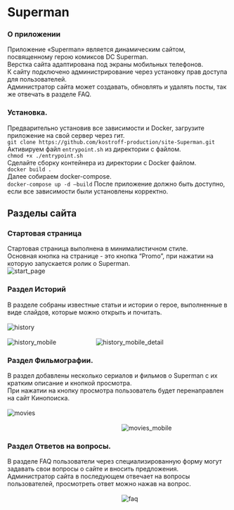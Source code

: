 # Superman
### О приложении
Приложение «Superman» является динамическим сайтом, посвященному герою комиксов DC Superman.<br> 
Верстка сайта адаптирована под экраны мобильных телефонов.<br>
К сайту подключено администрирование через установку прав доступа для пользователей.<br>
Администратор сайта может создавать, обновлять и удалять посты, так же 
отвечать в разделе FAQ.
### Установка.
Предварительно установив все зависимости
и Docker, загрузите приложение на свой сервер через гит.<br> 
`git clone https://github.com/kostroff-production/site-Superman.git`<br> 
Активируем файл `entrypoint.sh` из директории с файлом.<br> 
`chmod +x ./entrypoint.sh`<br>
Сделайте сборку контейнера из директории с Docker файлом.<br>
`docker build .`<br>
Далее собираем docker-compose.<br>
`docker-compose up -d –build`
После приложение должно быть доступно, если все зависимости были установлены корректно.<br>
## Разделы сайта
### Стартовая страница
Стартовая страница выполнена в минималистичном стиле.<br>
Основная кнопка на странице - это кнопка “Promo”, при нажатии на которую запускается ролик о 
Superman.<br>
![start_page](screenshots/start_page.jpg)
### Раздел Историй
В разделе собраны известные статьи и истории о герое, выполненные в виде слайдов, которые можно открыть и почитать.
<br>
<br>
![history](screenshots/history.jpg)
<br>
<br>
![history_mobile](screenshots/history_mobile.png)
&nbsp;&nbsp;&nbsp;&nbsp;&nbsp;&nbsp;&nbsp;&nbsp;&nbsp;&nbsp;
&nbsp;&nbsp;&nbsp;&nbsp;&nbsp;&nbsp;&nbsp;&nbsp;&nbsp;&nbsp;
![history_mobile_detail](screenshots/history_mobile_detail.jpg)
### Раздел Фильмографии.
В раздел добавлены несколько сериалов и фильмов о Superman с их кратким описание и кнопкой просмотра.<br>
При нажатии на кнопку просмотра пользователь будет перенаправлен на сайт Кинопоиска.
<br>
<br>
![movies](screenshots/movies.jpg)
<br>
<br>
&nbsp;&nbsp;&nbsp;&nbsp;&nbsp;&nbsp;&nbsp;&nbsp;&nbsp;&nbsp;
&nbsp;&nbsp;&nbsp;&nbsp;&nbsp;&nbsp;&nbsp;&nbsp;&nbsp;&nbsp;
&nbsp;&nbsp;&nbsp;&nbsp;&nbsp;&nbsp;&nbsp;&nbsp;&nbsp;&nbsp;
&nbsp;&nbsp;&nbsp;&nbsp;&nbsp;&nbsp;&nbsp;&nbsp;&nbsp;&nbsp;
&nbsp;&nbsp;&nbsp;&nbsp;&nbsp;&nbsp;&nbsp;&nbsp;&nbsp;&nbsp;
&nbsp;&nbsp;&nbsp;&nbsp;&nbsp;&nbsp;&nbsp;&nbsp;&nbsp;&nbsp;
![movies_mobile](screenshots/movies_mobile.jpg)
### Раздел Ответов на вопросы.
В разделе FAQ пользователи через специализированную форму могут задавать свои вопросы о сайте и вносить предложения.<br>
Администратор сайта в последующем отвечает на вопросы пользователей, просмотреть ответ можно нажав на вопрос.
<br>
<br>
&nbsp;&nbsp;&nbsp;&nbsp;&nbsp;&nbsp;&nbsp;&nbsp;&nbsp;&nbsp;
&nbsp;&nbsp;&nbsp;&nbsp;&nbsp;&nbsp;&nbsp;&nbsp;&nbsp;&nbsp;
&nbsp;&nbsp;&nbsp;&nbsp;&nbsp;&nbsp;&nbsp;&nbsp;&nbsp;&nbsp;
&nbsp;&nbsp;&nbsp;&nbsp;&nbsp;&nbsp;&nbsp;&nbsp;&nbsp;&nbsp;
&nbsp;&nbsp;&nbsp;&nbsp;&nbsp;&nbsp;&nbsp;&nbsp;&nbsp;&nbsp;
&nbsp;&nbsp;&nbsp;&nbsp;&nbsp;&nbsp;&nbsp;&nbsp;&nbsp;&nbsp;
![faq](screenshots/faq.jpg)
